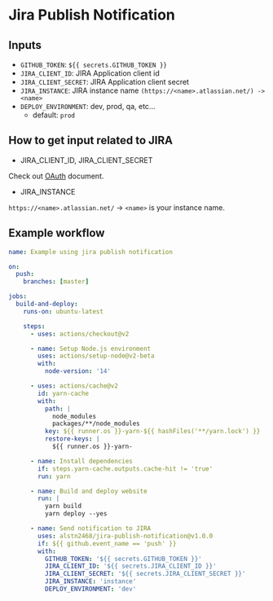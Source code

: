 # Jira Publish Notification

## Inputs

- `GITHUB_TOKEN`: `${{ secrets.GITHUB_TOKEN }}`
- `JIRA_CLIENT_ID`: JIRA Application client id
- `JIRA_CLIENT_SECRET`: JIRA Application client secret
- `JIRA_INSTANCE`: JIRA instance name `(https://<name>.atlassian.net/) -> <name>`
- `DEPLOY_ENVIRONMENT`: dev, prod, qa, etc...
  - default: `prod`

## How to get input related to JIRA

- JIRA_CLIENT_ID, JIRA_CLIENT_SECRET

Check out [OAuth](https://developer.atlassian.com/server/jira/platform/oauth/) document.

- JIRA_INSTANCE

`https://<name>.atlassian.net/` -> `<name>` is your instance name.

## Example workflow

```yml
name: Example using jira publish notification

on:
  push:
    branches: [master]

jobs:
  build-and-deploy:
    runs-on: ubuntu-latest

    steps:
      - uses: actions/checkout@v2

      - name: Setup Node.js environment
        uses: actions/setup-node@v2-beta
        with:
          node-version: '14'

      - uses: actions/cache@v2
        id: yarn-cache
        with:
          path: |
            node_modules
            packages/**/node_modules
          key: ${{ runner.os }}-yarn-${{ hashFiles('**/yarn.lock') }}
          restore-keys: |
            ${{ runner.os }}-yarn-

      - name: Install dependencies
        if: steps.yarn-cache.outputs.cache-hit != 'true'
        run: yarn

      - name: Build and deploy website
        run: |
          yarn build
          yarn deploy --yes

      - name: Send notification to JIRA
        uses: alstn2468/jira-publish-notification@v1.0.0
        if: ${{ github.event_name == 'push' }}
        with:
          GITHUB_TOKEN: '${{ secrets.GITHUB_TOKEN }}'
          JIRA_CLIENT_ID: '${{ secrets.JIRA_CLIENT_ID }}'
          JIRA_CLIENT_SECRET: '${{ secrets.JIRA_CLIENT_SECRET }}'
          JIRA_INSTANCE: 'instance'
          DEPLOY_ENVIRONMENT: 'dev'
```